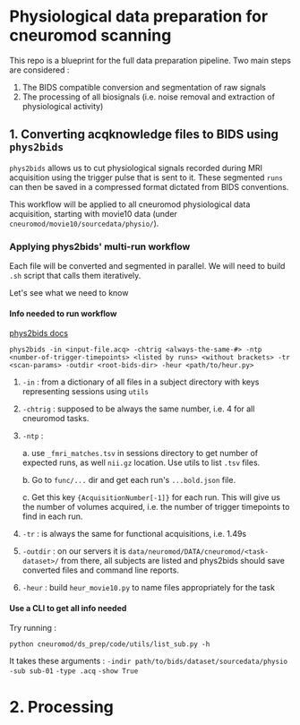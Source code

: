 # Physiological data preparation for cneuromod scanning
This repo is a blueprint for the full data preparation pipeline. Two main steps are considered :
1.  The BIDS compatible conversion and segmentation of raw signals
2.  The processing of all biosignals (i.e. noise removal and extraction of physiological activity)

## 1. Converting acqknowledge files to BIDS using `phys2bids`
`phys2bids` allows us to cut physiological signals recorded during MRI acquisition using the trigger pulse that is sent to it. These segmented `runs` can then be saved in a compressed format dictated from BIDS conventions.

This workflow will be applied to all cneuromod physiological data acquisition, starting with movie10 data (under `cneuromod/movie10/sourcedata/physio/`).

### Applying phys2bids' multi-run workflow
Each file will be converted and segmented in parallel. We will need to build `.sh` script that calls them iteratively.

Let's see what we need to know

#### Info needed to run workflow
[phys2bids docs](https://phys2bids.readthedocs.io/en/latest/howto.html)

``phys2bids
-in <input-file.acq>
-chtrig <always-the-same-#>
-ntp <number-of-trigger-timepoints> <listed by runs> <without brackets>
-tr <scan-params>
-outdir <root-bids-dir>
-heur <path/to/heur.py>``


1.  `-in` : from a dictionary of all files in a subject directory with keys representing sessions using `utils`

2.  `-chtrig` : supposed to be always the same number, i.e. 4 for all cneuromod tasks.

3.  `-ntp` :

    a. use `_fmri_matches.tsv` in sessions directory to get number of expected runs, as well ``nii.gz`` location. Use utils to list `.tsv` files.

    b. Go to `func/...` dir and get each run's `...bold.json` file.

    c. Get this key `{AcquisitionNumber[-1]}` for each run. This will give us the number of volumes acquired, i.e. the number of trigger timepoints to find in each run.

4.  `-tr` : is always the same for functional acquisitions, i.e. 1.49s

5.  `-outdir` : on our servers it is `data/neuromod/DATA/cneuromod/<task-dataset>/` from there, all subjects are listed and phys2bids should save converted files and command line reports.

6.  `-heur` : build `heur_movie10.py` to name files appropriately for the task

#### Use a CLI to get all info needed
Try running :

`python cneuromod/ds_prep/code/utils/list_sub.py -h`

It takes these arguments :
`-indir path/to/bids/dataset/sourcedata/physio`
`-sub sub-01`
`-type .acq`
`-show True`

# 2. Processing
